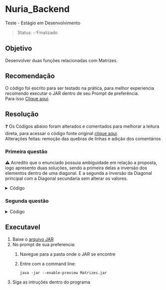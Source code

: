 # Nuria_Backend
Teste - Estágio em Desenvolvimento
>Status: ✅Finalizado

## Objetivo
Desenvolver duas funções relacionadas com Matrizes.

## Recomendação

O código foi escrito para ser testado na prática, para melhor experiencia recomendo executar o JAR dentro de seu Prompt de preferência. </br>
Para isso <a href="https://github.com/giovanifogarolli/Nuria_Backend/edit/main/README.md#primeira-quest%C3%A3o">Clique aqui</a>.

## Resolução

❓ Os Códigos abaixo foram alterados e comentados para melhorar a leitura direta, para acessar o código fonte original <a href="https://github.com/giovanifogarolli/Nuria_Backend/blob/main/src/Exercicio_Matriz.java">clique aqui</a>. </br>
    Alterações feitas: remoção das quebras de linhas e adição dos comentários

### Primeira questão

⚠️ Acredito que o enunciado possuia ambiguidade em relação a proposta, logo apresento duas soluções, sendo a primeira delas a inversão dos elementos dentro de uma diagonal. E a segunda a inversão da Diagonal principal com a Diagonal secundaria sem alterar os valores.

<details>
  <summary>Código</summary>
  
  ```java
    public void resoluçãoA(String[][] matriz){ //Recebe a Matriz criada através do programa
        String[][] n_matriz = new String[tamanho][tamanho]; //Cria uma nova matriz para ser alterada em relação a matriz original
        String[] DP = new String[tamanho]; //Cria uma variavel para armazenar a Diagonal Principal
        String[] DS = new String[tamanho]; //Cria uma variavel para armazenar a Diagonal Secundaria

        System.out.println("Resolução:");

        for(int l=0;l<tamanho;l++){
            for(int col=0;col<tamanho;col++){
                if (l == col) { // Checa valores da diagonal principal
                    DP[l] = matriz[l][col];
                    n_matriz[tamanho-l-1][tamanho-l-1] = matriz[l][col];
                }
                if(l+col == tamanho - 1){ // Checa valores da diagonal secundaria
                    DS[l] = matriz[l][col];
                    n_matriz[tamanho-l-1][tamanho-col-1] = matriz[l][col];
                }
                if(l != col && l+col != tamanho - 1){ // Checa os valores normais
                    n_matriz[l][col] = matriz[l][col];
                }
            }
        }

        System.out.println("Matriz original:"); // printa a Matriz original
        for(String n[]:matriz){
            for(String v:n){
                System.out.printf("%3s|", v);
            }
            System.out.println();
        }

        System.out.println("Matriz com valores invertidos:"); // printa a Matriz com os elementos invertidos
        for(String n[]:n_matriz){
            for(String v:n){
                System.out.printf("%3s|", v);
            }
            System.out.println();
        }

        for(int l=0;l<tamanho;l++){
            for(int col=0;col<tamanho;col++){
                if (l == col) {
                    n_matriz[l][col] = DS[l]; // inverte a diagonal principal com a secundaria
                }else if(l+col == tamanho - 1){ 
                    n_matriz[l][col] = DP[l]; // inverte a diagonal secundaria com a principal
                }
            }
        }

        System.out.println("Matriz com Diagonais trocadas:"); // printa a matriz com as diagonais trocadas
        for(String n[]:n_matriz){
            for(String v:n){
                System.out.printf("%3s|", v);
            }
            System.out.println();
        }
    }
```
</details>

### Segunda questão

<details>
  <summary>Código</summary>
  
  ```java
      public void resoluçãoB(int tA, int tB){ //Função da resolução
        int n = tA/tB;
        System.out.println("A Submatriz B pode ser encontrada " + n + " Vezes dentro da Matriz A");
    }

    public void m_tamanho(){ //Função que recebe os parametros para passar para a função
        int tamanhoA;
        int tamanhoB;
        int lA;
        int lB;
        int colA;
        int colB;

        // Recebe os valores da Matriz A e da Submatriz B

        System.out.println("Insira o numero de linhas da Matriz A: ");
        lA = Integer.parseInt(menu.nextLine());
        System.out.println("Insira o numero de colunas da Matriz A: ");
        colA = Integer.parseInt(menu.nextLine());

        System.out.println("Insira o numero de linhas da Submatriz B: ");
        lB = Integer.parseInt(menu.nextLine());
        System.out.println("Insira o numero de colunas da Submatriz B: ");
        colB = Integer.parseInt(menu.nextLine());

        // Monta o tamanho das duas

        tamanhoA = lA*colA;
        tamanhoB = lB*colB;

        // Testa se a Submatriz B é maior que a Matriz A
        
        while (tamanhoB>tamanhoA) {
            System.out.println("Submatriz B não pode ser maior que a Matriz A ");
            System.out.println("Insira o numero de linhas da Submatriz B: ");
            lB = Integer.parseInt(menu.nextLine());
            System.out.println("Insira o numero de colunas da Submatriz B: ");
            colB = Integer.parseInt(menu.nextLine());
            tamanhoB = lB*colB;
        }

        resoluçãoB(tamanhoA,tamanhoB); // Chama a função
    }
  ```
</details>

## Executavel

1. Baixe o <a href="https://github.com/giovanifogarolli/Nuria_Backend/blob/main/Matrizes.jar">arquivo JAR</a>
2. No prompt de sua preferencia:
    1. Navegue para a pasta onde o JAR se encontre
    2. Entre com a command line:

       ```
       java -jar --enable-preview Matrizes.jar
       ```
3. Siga as intruções dentro do programa
